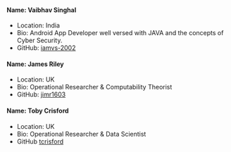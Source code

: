 #### Name: Vaibhav Singhal
- Location: India
- Bio: Android App Developer well versed with JAVA and the concepts of Cyber Security.
- GitHub: [iamvs-2002](https://github.com/iamvs-2002)

#### Name: James Riley
- Location: UK
- Bio: Operational Researcher & Computability Theorist
- GitHub: [jimr1603](https://github.com/jimr1603)

#### Name: Toby Crisford
- Location: UK
- Bio: Operational Researcher & Data Scientist
- GitHub [tcrisford](https://github.com/tobycrisford)
